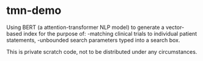 # tmn-demo

Using BERT (a attention-transformer NLP model) to generate a vector-based index for the purpose of:
-matching clinical trials to individual patient statements,
-unbounded search parameters typed into a search box.

This is private scratch code, not to be distributed under any circumstances.